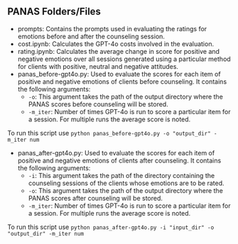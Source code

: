 ## PANAS Folders/Files

- prompts: Contains the prompts used in evaluating the ratings for emotions before and after the counseling session.
- cost.ipynb: Calculates the GPT-4o costs involved in the evaluation.
- rating.ipynb: Calculates the average change in score for positive and negative emotions over all sessions generated using a particular method for clients with positive, neutral and negative attitudes.
- panas_before-gpt4o.py: Used to evaluate the scores for each item of positive and negative emotions of clients before counseling. It contains the following arguments:
  - ```-o```: This argument takes the path of the output directory where the PANAS scores before counseling will be stored.
  - ```-m_iter```: Number of times GPT-4o is run to score a particular item for a session. For multiple runs the average score is noted.

To run this script use ```python panas_before-gpt4o.py -o "output_dir" -m_iter num```

- panas_after-gpt4o.py: Used to evaluate the scores for each item of positive and negative emotions of clients after counseling. It contains the following arguments:
  - ```-i```: This argument takes the path of the directory containing the counseling sessions of the clients whose emotions are to be rated.
  - ```-o```: This argument takes the path of the output directory where the PANAS scores after counseling will be stored.
  - ```-m_iter```: Number of times GPT-4o is run to score a particular item for a session. For multiple runs the average score is noted.

To run this script use ```python panas_after-gpt4o.py -i "input_dir" -o "output_dir" -m_iter num```
